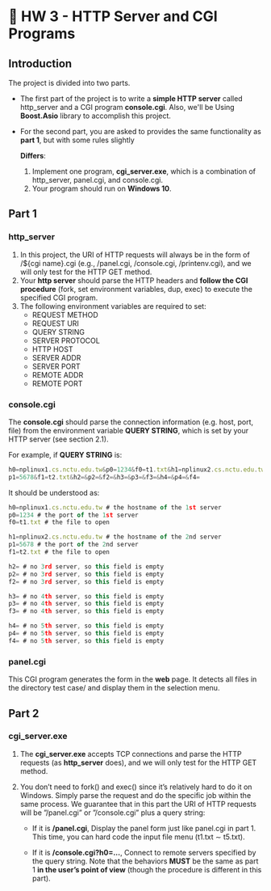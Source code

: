 # :pencil: HW 3 - HTTP Server and CGI Programs
    
## Introduction
The project is divided into two parts. 

- The first part of the project is to write a **simple HTTP server** called http_server and a CGI program **console.cgi**. Also, we'll be Using **Boost.Asio** library to accomplish this project.

- For the second part, you are asked to provides the same functionality as **part 1**, but with some rules slightly

    **Differs**:
    1. Implement one program, **cgi_server.exe**, which is a combination of http_server, panel.cgi, and console.cgi.
    2. Your program should run on **Windows 10**.

## Part 1

### http_server
    
1. In this project, the URI of HTTP requests will always be in the form of /${cgi name}.cgi
(e.g., /panel.cgi, /console.cgi, /printenv.cgi), and we will only test for the HTTP GET method.
2. Your **http server** should parse the HTTP headers and **follow the CGI procedure** (fork, set
    environment variables, dup, exec) to execute the specified CGI program.
3. The following environment variables are required to set:
    * REQUEST METHOD
    * REQUEST URI
    * QUERY STRING
    * SERVER PROTOCOL
    * HTTP HOST
    * SERVER ADDR
    * SERVER PORT
    * REMOTE ADDR
    * REMOTE PORT
    
### console.cgi
The **console.cgi** should parse the connection information (e.g. host, port, file) from the environment
variable **QUERY STRING**, which is set by your HTTP server (see section 2.1).

For example, if **QUERY STRING** is:

```typescript
h0=nplinux1.cs.nctu.edu.tw&p0=1234&f0=t1.txt&h1=nplinux2.cs.nctu.edu.tw&
p1=5678&f1=t2.txt&h2=&p2=&f2=&h3=&p3=&f3=&h4=&p4=&f4=
```

It should be understood as:

```typescript
h0=nplinux1.cs.nctu.edu.tw # the hostname of the 1st server
p0=1234 # the port of the 1st server
f0=t1.txt # the file to open

h1=nplinux2.cs.nctu.edu.tw # the hostname of the 2nd server
p1=5678 # the port of the 2nd server
f1=t2.txt # the file to open

h2= # no 3rd server, so this field is empty
p2= # no 3rd server, so this field is empty
f2= # no 3rd server, so this field is empty

h3= # no 4th server, so this field is empty
p3= # no 4th server, so this field is empty
f3= # no 4th server, so this field is empty

h4= # no 5th server, so this field is empty
p4= # no 5th server, so this field is empty
f4= # no 5th server, so this field is empty
```

### panel.cgi

This CGI program generates the form in the **web** page. It detects all files in the directory test case/ and display them in the selection menu.



## Part 2

### cgi_server.exe

1. The **cgi_server.exe** accepts TCP connections and parse the HTTP requests (as **http_server** does),
and we will only test for the HTTP GET method.

2. You don’t need to fork() and exec() since it’s relatively hard to do it on Windows. Simply parse the request and do the specific job within the same process. We guarantee that in this part the URI of HTTP requests will be ”/panel.cgi” or ”/console.cgi” plus a query string:

    * If it is **/panel.cgi**, Display the panel form just like panel.cgi in part 1. This time, you can hard code the input file menu (t1.txt ∼ t5.txt).

    * If it is **/console.cgi?h0=...**, Connect to remote servers specified by the query string. Note that the behaviors **MUST** be the same as part 1 **in the user’s point of view** (though the procedure is different in this part).
